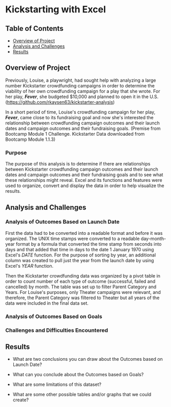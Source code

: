 # Kickstarting with Excel

## Table of Contents
* [Overview of Project](https://github.com/rkaysen63/Kickstarter-Challenge/blob/main/README.md#overview-of-project)
* [Analysis and Challenges](https://github.com/rkaysen63/Kickstarter-Challenge/blob/main/README.md#analysis-and-challenges)
* [Results](https://github.com/rkaysen63/Kickstarter-Challenge/blob/main/README.md#results)

## Overview of Project

Previously, Louise, a playwright, had sought help with analyzing a large number Kickstarter crowdfunding campaigns in order to determine the viability of her own crowdfunding campaign for a play that she wrote.  For her play, ***Fever***, she budgeted $10,000 and planned to open it in the U.S.  (https://github.com/rkaysen63/kickstarter-analysis)

In a short period of time, Louise's crowdfunding campaign for her play, ***Fever***, came close to its fundraising  goal and now she's interested the relationship between crowdfunding campaign outcomes and their launch dates and campaign outcomes and their fundraising goals. (Premise from Bootcamp Module 1 Challenge.  Kickstarter Data downloaded from Bootcamp Module 1.1.3)

### Purpose

The purpose of this analysis is to determine if there are relationships between Kickstarter crowdfunding campaign outcomes and their launch dates and campaign outcomes and their fundraising goals and to see what these relationships might reveal.  Excel and its functions and features were used to organize, convert and display the data in order to help visualize the results.  


## Analysis and Challenges

### Analysis of Outcomes Based on Launch Date
First the data had to be converted into a readable format and before it was organized.  The UNIX time stamps were converted to a readable day-month-year format by a formula that converted the time stamp from seconds into days and that added that time in days to the date 1 January 1970 using Excel's *DATE* function.  For the purpose of sorting by year, an additional column was created to pull just the year from the launch date by using Excel's *YEAR* function.

Then the Kickstarter crowdfunding data was organized by a pivot table in order to count number of each type of outcome (successful, failed and cancelled) by month.  The table was set up to filter Parent Category and Years.  For Louise's purposes, only Theater campaigns were relevant, and therefore, the Parent Category was filtered to Theater but all years of the data were included in the final data set. 


### Analysis of Outcomes Based on Goals

### Challenges and Difficulties Encountered

## Results

- What are two conclusions you can draw about the Outcomes based on Launch Date?

- What can you conclude about the Outcomes based on Goals?

- What are some limitations of this dataset?

- What are some other possible tables and/or graphs that we could create?
